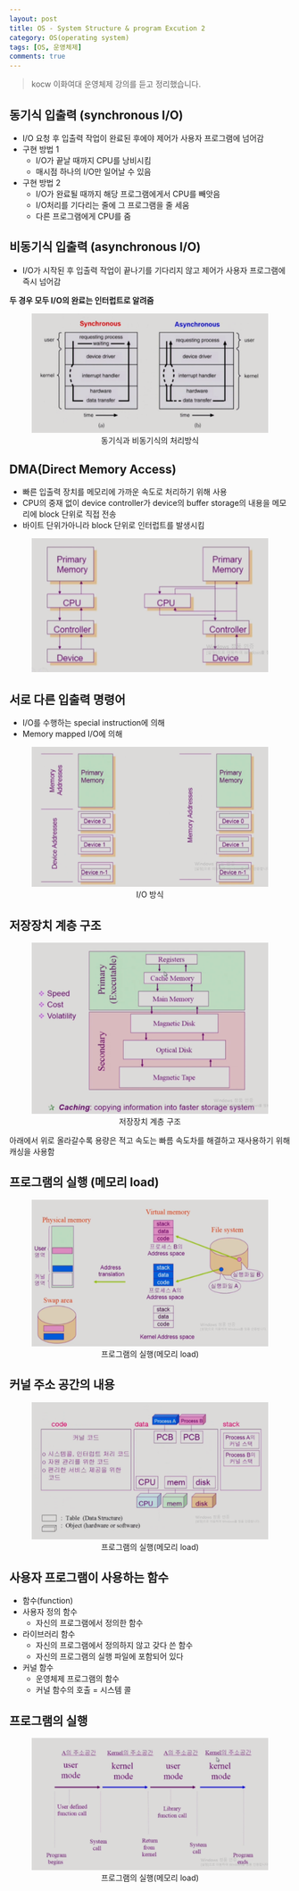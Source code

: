 ```yaml
---
layout: post
title: OS - System Structure & program Excution 2
category: OS(operating system)
tags: [OS, 운영체제]
comments: true
---
```

<!----------------- 탬플릿
## forEach
### 설명
[MDN](http://naver.com)
```javascript

```
<center>
 <figure>
 <img src="/assets/post-img/git/git_diff.png" alt="views">
 <figcaption>cat을 통해서 git diff 결과를 표시</figcaption>
 </figure>
 </center>
------------------->
> kocw 이화여대 운영체제 강의를 듣고 정리했습니다.

## 동기식 입출력 (synchronous I/O)
- I/O 요청 후 입출력 작업이 완료된 후에야 제어가 사용자 프로그램에 넘어감
- 구현 방법 1
    - I/O가 끝날 때까지 CPU를 낭비시킴
    - 매시점 하나의 I/O만 일어날 수 있음
- 구현 방법 2
    - I/O가 완료될 때까지 해당 프로그램에게서 CPU를 빼앗음
    - I/O처리를 기다리는 줄에 그 프로그램을 줄 세움
    - 다른 프로그램에게 CPU를 줌
## 비동기식 입출력 (asynchronous I/O)
- I/O가 시작된 후 입출력 작업이 끝나기를 기다리지 않고 제어가 사용자 프로그램에 즉시 넘어감

**두 경우 모두 I/O의 완료는 인터럽트로 알려줌**

<center>
 <figure>
 <img src="/assets/post-img/os/sync.png" alt="views">
 <figcaption>동기식과 비동기식의 처리방식</figcaption>
 </figure>
 </center>

## DMA(Direct Memory Access)
- 빠른 입출력 장치를 메모리에 가까운 속도로 처리하기 위해 사용
- CPU의 중재 없이 device controller가 device의 buffer storage의 내용을 메모리에 block 단위로 직접 전송
- 바이트 단위가아니라 block 단위로 인터럽트를 발생시킴

<center>
<figure>
<img src="/assets/post-img/os/dma.png" alt="views">
</figure>
</center>

## 서로 다른 입출력 명령어

- I/O를 수행하는 special instruction에 의해
- Memory mapped I/O에 의해

<center>
<figure>
<img src="/assets/post-img/os/io.png" alt="views">
<figcaption>I/O 방식</figcaption>
</figure>
</center>

## 저장장치 계층 구조

<center>
<figure>
<img src="/assets/post-img/os/io2.png" alt="views">
<figcaption>저장장치 계층 구조</figcaption>
</figure>
</center>

아래에서 위로 올라갈수록 용량은 적고 속도는 빠름
속도차를 해결하고 재사용하기  위해 캐싱을 사용함 

## 프로그램의 실행 (메모리 load)
<center>
<figure>
<img src="/assets/post-img/os/io3.png" alt="views">
<figcaption>프로그램의 실행(메모리 load)</figcaption>
</figure>
</center>

## 커널 주소 공간의 내용
<center>
<figure>
<img src="/assets/post-img/os/io4.png" alt="views">
<figcaption>프로그램의 실행(메모리 load)</figcaption>
</figure>
</center>

## 사용자 프로그램이 사용하는 함수
- 함수(function)
- 사용자 정의 함수
    - 자신의 프로그램에서 정의한 함수
- 라이브러리 함수
    - 자신의 프로그램에서 정의하지 않고 갖다 쓴 함수
    - 자신의 프로그램의 실행 파일에 포함되어 있다
- 커널 함수
    - 운영체제 프로그램의 함수
    - 커널 함수의 호출 = 시스템 콜 

## 프로그램의 실행
<center>
<figure>
<img src="/assets/post-img/os/io5.png" alt="views">
<figcaption>프로그램의 실행(메모리 load)</figcaption>
</figure>
</center>